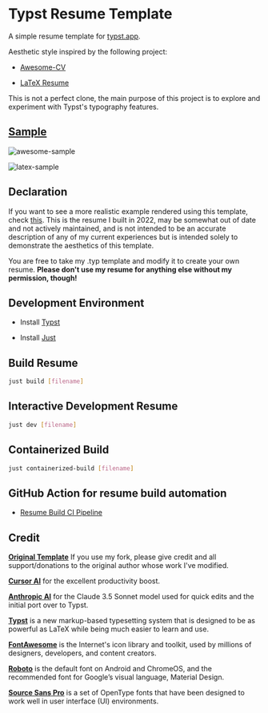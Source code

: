 # Typst Resume Template

A simple resume template for [typst.app](https://typst.app/).

Aesthetic style inspired by the following project:

- [Awesome-CV](https://github.com/posquit0/Awesome-CV)

- [LaTeX Resume](https://github.com/billryan/resume)

This is not a perfect clone, the main purpose of this project is to explore and experiment with Typst's typography features.

## [Sample](./resume.pdf)

![awesome-sample](./assets/image/awesome-sample.png)

![latex-sample](./assets/image/latex-sample.png)

## Declaration

If you want to see a more realistic example rendered using this template, check [this](https://github.com/bamboovir/typst-resume-template/blob/main/huiming-sun-sde-resume.pdf). This is the resume I built in 2022, may be somewhat out of date and not actively maintained, and is not intended to be an accurate description of any of my current experiences but is intended solely to demonstrate the aesthetics of this template.

You are free to take my .typ template and modify it to create your own resume. **Please don't use my resume for anything else without my permission, though!**

## Development Environment

- Install [Typst](https://github.com/typst/typst)

- Install [Just](https://github.com/casey/just)

## Build Resume

```bash
just build [filename]
```

## Interactive Development Resume

```bash
just dev [filename]
```

## Containerized Build

```bash
just containerized-build [filename]
```

## GitHub Action for resume build automation

- [Resume Build CI Pipeline](https://github.com/rootavish/onepage-resume/actions/workflows/build-resume.yml)

## Credit
[**Original Template**](https://github.com/bamboovir/typst-resume-template) If you use my fork, please give credit and all support/donations to the original author whose work I've modified.

[**Cursor AI**](https://cursor.sh/) for the excellent productivity boost.

[**Anthropic AI**](https://www.anthropic.com/) for the Claude 3.5 Sonnet model used for quick edits and the initial port over to Typst.

[**Typst**](https://github.com/typst/typst) is a new markup-based typesetting system that is designed to be as powerful as LaTeX while being much easier to learn and use.

[**FontAwesome**](https://fontawesome.com/) is the Internet's icon library and toolkit, used by millions of designers, developers, and content creators.

[**Roboto**](https://github.com/google/roboto) is the default font on Android and ChromeOS, and the recommended font for Google’s visual language, Material Design.

[**Source Sans Pro**](https://github.com/adobe-fonts/source-sans-pro) is a set of OpenType fonts that have been designed to work well in user interface (UI) environments.
